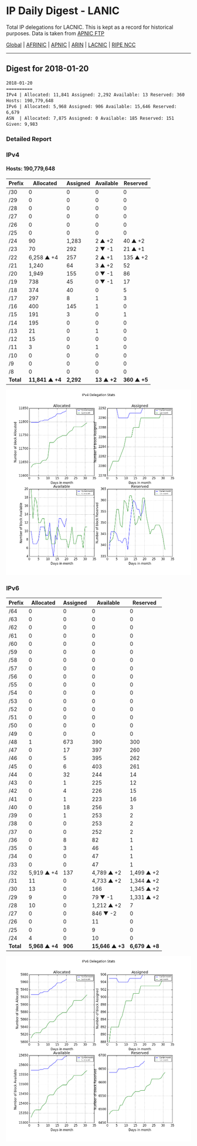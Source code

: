# IP Daily Digest - LANIC

Total IP delegations for LACNIC. This is kept as a record for historical purposes. Data is taken from [APNIC FTP](https://ftp.apnic.net/)

[Global](https://github.com/csmets/IP-Daily-Digest) | [AFRINIC](https://github.com/csmets/IP-Daily-Digest/tree/master/archives/AFRINIC) | [APNIC](https://github.com/csmets/IP-Daily-Digest/tree/master/archives/APNIC) | [ARIN](https://github.com/csmets/IP-Daily-Digest/tree/master/archives/ARIN) | [LACNIC](https://github.com/csmets/IP-Daily-Digest/tree/master/archives/LACNIC) | [RIPE NCC](https://github.com/csmets/IP-Daily-Digest/tree/master/archives/RIPE_NCC)

---

## Digest for 2018-01-20
```
2018-01-20
==========
IPv4 | Allocated: 11,841 Assigned: 2,292 Available: 13 Reserved: 360 Hosts: 190,779,648
IPv6 | Allocated: 5,968 Assigned: 906 Available: 15,646 Reserved: 6,679
ASN  | Allocated: 7,875 Assigned: 0 Available: 185 Reserved: 151 Given: 9,983
```

### Detailed Report

### IPv4

#### Hosts: **190,779,648**

| Prefix | Allocated | Assigned | Available | Reserved |
| ----- | ----- | ----- | ----- | ----- |
| /30 | 0 | 0 | 0 | 0 |
| /29 | 0 | 0 | 0 | 0 |
| /28 | 0 | 0 | 0 | 0 |
| /27 | 0 | 0 | 0 | 0 |
| /26 | 0 | 0 | 0 | 0 |
| /25 | 0 | 0 | 0 | 0 |
| /24 | 90 | 1,283 | 2 ▲ +2 | 40 ▲ +2 |
| /23 | 70 | 292 | 2 ▼ -1 | 21 ▲ +1 |
| /22 | 6,258 ▲ +4 | 257 | 2 ▲ +1 | 135 ▲ +2 |
| /21 | 1,240 | 64 | 3 ▲ +2 | 52 |
| /20 | 1,949 | 155 | 0 ▼ -1 | 86 |
| /19 | 738 | 45 | 0 ▼ -1 | 17 |
| /18 | 374 | 40 | 0 | 5 |
| /17 | 297 | 8 | 1 | 3 |
| /16 | 400 | 145 | 1 | 0 |
| /15 | 191 | 3 | 0 | 1 |
| /14 | 195 | 0 | 0 | 0 |
| /13 | 21 | 0 | 1 | 0 |
| /12 | 15 | 0 | 0 | 0 |
| /11 | 3 | 0 | 1 | 0 |
| /10 | 0 | 0 | 0 | 0 |
| /9 | 0 | 0 | 0 | 0 |
| /8 | 0 | 0 | 0 | 0 |
| **Total** | **11,841 ▲ +4** | **2,292** | **13 ▲ +2** | **360 ▲ +5** |

![ipv4-stats](ipv4-figure.png)

### IPv6

| Prefix | Allocated | Assigned | Available | Reserved |
| ----- | ----- | ----- | ----- | ----- |
| /64 | 0 | 0 | 0 | 0 |
| /63 | 0 | 0 | 0 | 0 |
| /62 | 0 | 0 | 0 | 0 |
| /61 | 0 | 0 | 0 | 0 |
| /60 | 0 | 0 | 0 | 0 |
| /59 | 0 | 0 | 0 | 0 |
| /58 | 0 | 0 | 0 | 0 |
| /57 | 0 | 0 | 0 | 0 |
| /56 | 0 | 0 | 0 | 0 |
| /55 | 0 | 0 | 0 | 0 |
| /54 | 0 | 0 | 0 | 0 |
| /53 | 0 | 0 | 0 | 0 |
| /52 | 0 | 0 | 0 | 0 |
| /51 | 0 | 0 | 0 | 0 |
| /50 | 0 | 0 | 0 | 0 |
| /49 | 0 | 0 | 0 | 0 |
| /48 | 1 | 673 | 390 | 300 |
| /47 | 0 | 17 | 397 | 260 |
| /46 | 0 | 5 | 395 | 262 |
| /45 | 0 | 6 | 403 | 261 |
| /44 | 0 | 32 | 244 | 14 |
| /43 | 0 | 1 | 225 | 12 |
| /42 | 0 | 4 | 226 | 15 |
| /41 | 0 | 1 | 223 | 16 |
| /40 | 0 | 18 | 256 | 3 |
| /39 | 0 | 1 | 253 | 2 |
| /38 | 0 | 0 | 253 | 2 |
| /37 | 0 | 0 | 252 | 2 |
| /36 | 0 | 8 | 82 | 1 |
| /35 | 0 | 3 | 46 | 1 |
| /34 | 0 | 0 | 47 | 1 |
| /33 | 0 | 0 | 47 | 1 |
| /32 | 5,919 ▲ +4 | 137 | 4,789 ▲ +2 | 1,499 ▲ +2 |
| /31 | 11 | 0 | 4,733 ▲ +2 | 1,344 ▲ +2 |
| /30 | 13 | 0 | 166 | 1,345 ▲ +2 |
| /29 | 9 | 0 | 79 ▼ -1 | 1,331 ▲ +2 |
| /28 | 10 | 0 | 1,212 ▲ +2 | 7 |
| /27 | 0 | 0 | 846 ▼ -2 | 0 |
| /26 | 0 | 0 | 11 | 0 |
| /25 | 0 | 0 | 9 | 0 |
| /24 | 4 | 0 | 10 | 0 |
| **Total** | **5,968 ▲ +4** | **906** | **15,646 ▲ +3** | **6,679 ▲ +8** |

![ipv6-stats](ipv6-figure.png)
